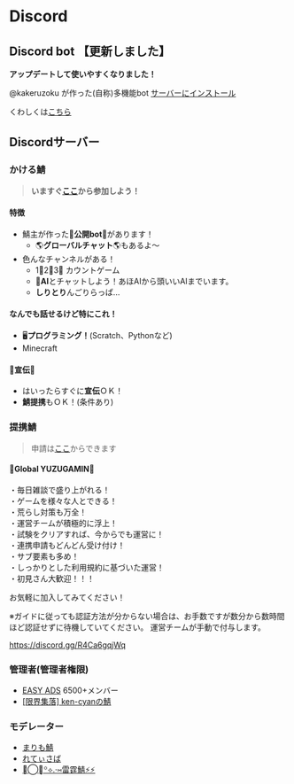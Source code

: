 # Discord

## Discord bot 【更新しました】
**アップデートして使いやすくなりました！**

@kakeruzoku が作った(自称)多機能bot
[サーバーにインストール](https://0f.f5.si/b)

くわしくは[こちら](https://www.kakeru.f5.si/discord/bot)

## Discordサーバー
### かける鯖
> **いますぐ[ここ](https://discord.gg/Q4tkxFVzUX)から参加しよう！**

#### 特徴
- 鯖主が作った🤖**公開bot**🤖があります！
  - 🌎**グローバルチャット**🌎もあるよ～
- 色んなチャンネルがある！
  - 1⃣2⃣3⃣ カウントゲーム
  - 💬**AI**とチャットしよう！あほAIから頭いいAIまでいます。
  - **しりとり**んごりらっぱ...

#### なんでも話せるけど特にこれ！
- 🖥️**プログラミング！**(Scratch、Pythonなど)
- Minecraft

#### 📢宣伝📢
- はいったらすぐに**宣伝**ＯＫ！
- **鯖提携**もＯＫ！(条件あり)

### 提携鯖
> 申請は[ここ](https://discord.gg/Q4tkxFVzUX)からできます

#### 🌟Global YUZUGAMIN🌟
・毎日雑談で盛り上がれる！\
・ゲームを様々な人とできる！\
・荒らし対策も万全！\
・運営チームが積極的に浮上！\
・試験をクリアすれば、今からでも運営に！\
・連携申請もどんどん受け付け！\
・サブ要素も多め！\
・しっかりとした利用規約に基づいた運営！\
・初見さん大歓迎！！！

お気軽に加入してみてください！

※ガイドに従っても認証方法が分からない場合は、お手数ですが数分から数時間ほど認証せずに待機していてください。
運営チームが手動で付与します。

https://discord.gg/R4Ca6gqjWq

### 管理者(管理者権限)
- [EASY ADS](https://discord.gg/M6DjUm6nyF) 6500+メンバー
- [[限界集落] ken-cyanの鯖](https://discord.gg/fZJBhFwhvQ)

### モデレーター
- [まりも鯖](https://discord.gg/012)
- [れてぃさば](https://discord.gg/epnTUqxEEN)
- [☾⃝໋᷂꙳⟡.·⑅雷霆鯖⚡⚡](https://discord.gg/qdJJUg7FrH)